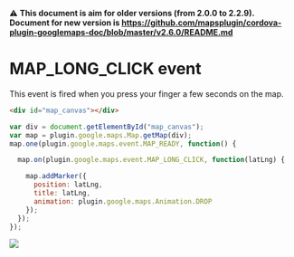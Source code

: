 :warning: **This document is aim for older versions (from 2.0.0 to 2.2.9).
Document for new version is https://github.com/mapsplugin/cordova-plugin-googlemaps-doc/blob/master/v2.6.0/README.md**

# MAP_LONG_CLICK event

This event is fired when you press your finger a few seconds on the map.

```html
<div id="map_canvas"></div>
```

```js
var div = document.getElementById("map_canvas");
var map = plugin.google.maps.Map.getMap(div);
map.one(plugin.google.maps.event.MAP_READY, function() {

  map.on(plugin.google.maps.event.MAP_LONG_CLICK, function(latLng) {

    map.addMarker({
      position: latLng,
      title: latLng,
      animation: plugin.google.maps.Animation.DROP
    });
  });
});
```

![](image.gif)
